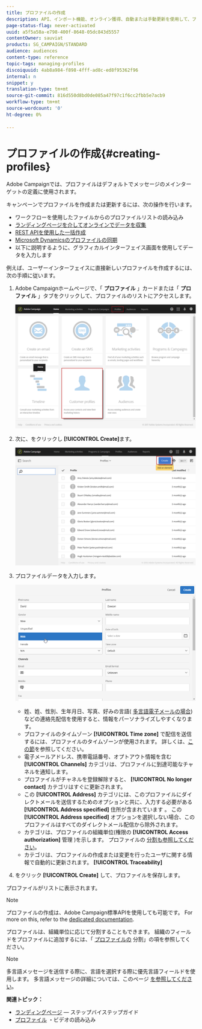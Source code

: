 ```yaml
---
title: プロファイルの作成
description: API、インポート機能、オンライン獲得、自動または手動更新を使用して、プロファイルを作成し、連絡先のデータを収集する方法を説明します。
page-status-flag: never-activated
uuid: a5f5a58a-e798-400f-8648-05dc843d5557
contentOwner: sauviat
products: SG_CAMPAIGN/STANDARD
audience: audiences
content-type: reference
topic-tags: managing-profiles
discoiquuid: 4ab8a984-f898-4fff-ad8c-ed8f95362f96
internal: n
snippet: y
translation-type: tm+mt
source-git-commit: 816d550d8bd0de085a47f97c1f6cc2fbb5e7acb9
workflow-type: tm+mt
source-wordcount: '0'
ht-degree: 0%

---
```



# プロファイルの作成{#creating-profiles}

Adobe Campaignでは、プロファイルはデフォルトでメッセージのメインターゲットの定義に使用されます。

キャンペーンでプロファイルを作成または更新するには、次の操作を行います。

* ワークフローを使用したファイルからのプロファイルリストの読み込み [](../../automating/using/importing-data.md#example--import-workflow-template)
* [ランディングページを介してオンラインでデータを収集](../../channels/using/getting-started-with-landing-pages.md)
* [REST APIを使用した一括作成](../../api/using/get-started-apis.md)
* [Microsoft Dynamicsのプロファイルの同期](../../integrating/using/working-with-campaign-standard-and-microsoft-dynamics-365.md)
* 以下に説明するように、グラフィカルインターフェイス画面を使用してデータを入力します

例えば、ユーザーインターフェイスに直接新しいプロファイルを作成するには、次の手順に従います。

1. Adobe Campaignホームページで、「 **プロファイル** 」カードまたは「 **プロファイル** 」タブをクリックして、プロファイルのリストにアクセスします。

   ![](assets/profile_creation_1.png)

1. 次に、をクリックし **[!UICONTROL Create]**&#x200B;ます。

   ![](assets/profile_creation.png)

1. プロファイルデータを入力します。

   ![](assets/profile_creation1.png)

   * 姓、姓、性別、生年月日、写真、好みの言語( [多言語電子メールの場合](../../channels/using/creating-a-multilingual-email.md))などの連絡先配信を使用すると、情報をパーソナライズしやすくなります。
   * プロファイルのタイムゾーン **[!UICONTROL Time zone]** で配信を送信するには、プロファイルのタイムゾーンが使用されます。 詳しくは、[この節](../../sending/using/sending-messages-at-the-recipient-s-time-zone.md)を参照してください。
   * 電子メールアドレス、携帯電話番号、オプトアウト情報を含む **[!UICONTROL Channels]** カテゴリは、プロファイルに到達可能なチャネルを通知します。
   * プロファイルがチャネルを登録解除すると、 **[!UICONTROL No longer contact]** カテゴリはすぐに更新されます。
   * この **[!UICONTROL Address]** カテゴリには、このプロファイルにダイレクトメールを送信するためのオプションと共に、入力する必要がある **[!UICONTROL Address specified]** 住所が含まれています [](../../channels/using/about-direct-mail.md) 。 この **[!UICONTROL Address specified]** オプションを選択しない場合、このプロファイルはすべてのダイレクトメール配信から除外されます。
   * カテゴリは、プロファイルの組織単位(権限の **[!UICONTROL Access authorization]** 管理 [](../../administration/using/about-access-management.md))を示します。 プロファイルの [分割も参照してください](../../administration/using/organizational-units.md#partitioning-profiles)。
   * カテゴリは、プロファイルの作成または変更を行ったユーザに関する情報で自動的に更新されます。 **[!UICONTROL Traceability]**

1. をクリック **[!UICONTROL Create]** して、プロファイルを保存します。

プロファイルがリストに表示されます。

>[!NOTE]
>
>プロファイルの作成は、Adobe Campaign標準APIを使用しても可能です。 For more on this, refer to the [dedicated documentation](../../api/using/creating-profiles.md).

プロファイルは、組織単位に応じて分割することもできます。 組織のフィールドをプロファイルに追加するには、「 [プロファイルの](../../administration/using/organizational-units.md#partitioning-profiles) 分割」の項を参照してください。

>[!NOTE]
>
>多言語メッセージを送信する際に、言語を選択する際に優先言語フィールドを使用します。 多言語メッセージの詳細については、このページ [を参照してください](../../channels/using/creating-a-multilingual-email.md)。

**関連トピック：**

* [ランディングページ](../../channels/using/getting-started-with-landing-pages.md) — ステップバイステップガイド
* [プロファイル](https://video.tv.adobe.com/v/24993?captions=jpn) ・ビデオの読み込み
